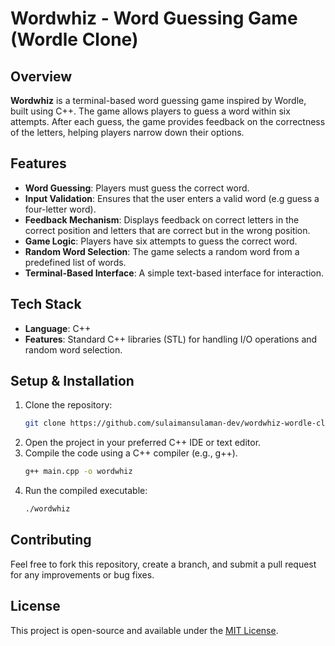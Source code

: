 # Wordwhiz - Word Guessing Game (Wordle Clone)

## Overview
**Wordwhiz** is a terminal-based word guessing game inspired by Wordle, built using C++. The game allows players to guess a word within six attempts. After each guess, the game provides feedback on the correctness of the letters, helping players narrow down their options.

## Features
- **Word Guessing**: Players must guess the correct word.
- **Input Validation**: Ensures that the user enters a valid word (e.g guess a four-letter word).
- **Feedback Mechanism**: Displays feedback on correct letters in the correct position and letters that are correct but in the wrong position.
- **Game Logic**: Players have six attempts to guess the correct word.
- **Random Word Selection**: The game selects a random word from a predefined list of words.
- **Terminal-Based Interface**: A simple text-based interface for interaction.

## Tech Stack
- **Language**: C++
- **Features**: Standard C++ libraries (STL) for handling I/O operations and random word selection.

## Setup & Installation
1. Clone the repository:
   ```bash
   git clone https://github.com/sulaimansulaman-dev/wordwhiz-wordle-clone.git
   
2. Open the project in your preferred C++ IDE or text editor.
3. Compile the code using a C++ compiler (e.g., g++).
   ```bash
   g++ main.cpp -o wordwhiz
4. Run the compiled executable:
   ```bash
   ./wordwhiz
   
## Contributing
Feel free to fork this repository, create a branch, and submit a pull request for any improvements or bug fixes.

## License
This project is open-source and available under the [MIT License](https://opensource.org/licenses/MIT).
